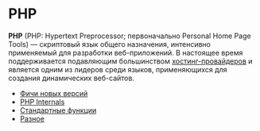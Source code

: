 # PHP

**PHP** (PHP: Hypertext Preprocessor; первоначально Personal Home Page Tools) —  скриптовый язык общего назначения, интенсивно применяемый для разработки веб-приложений. В настоящее время поддерживается подавляющим большинством [хостинг-провайдеров](https://ru.wikipedia.org/wiki/%D0%A5%D0%BE%D1%81%D1%82%D0%B8%D0%BD%D0%B3) и является одним из лидеров среди языков, применяющихся для создания динамических веб-сайтов.

- [Фичи новых версий](php/innovations.md)
- [PHP Internals](php/internals.md)
- [Стандартные функции](php/functions.md) 
- [Разное](php/uncategorized.md) 

